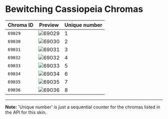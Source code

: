 # Bewitching Cassiopeia Chromas

| Chroma ID | Preview | Unique number |
|---|---|---|
| `69029` | ![69029](https://raw.communitydragon.org/latest/plugins/rcp-be-lol-game-data/global/default/v1/champion-chroma-images/69/69029.png) | 1 |
| `69030` | ![69030](https://raw.communitydragon.org/latest/plugins/rcp-be-lol-game-data/global/default/v1/champion-chroma-images/69/69030.png) | 2 |
| `69031` | ![69031](https://raw.communitydragon.org/latest/plugins/rcp-be-lol-game-data/global/default/v1/champion-chroma-images/69/69031.png) | 3 |
| `69032` | ![69032](https://raw.communitydragon.org/latest/plugins/rcp-be-lol-game-data/global/default/v1/champion-chroma-images/69/69032.png) | 4 |
| `69033` | ![69033](https://raw.communitydragon.org/latest/plugins/rcp-be-lol-game-data/global/default/v1/champion-chroma-images/69/69033.png) | 5 |
| `69034` | ![69034](https://raw.communitydragon.org/latest/plugins/rcp-be-lol-game-data/global/default/v1/champion-chroma-images/69/69034.png) | 6 |
| `69035` | ![69035](https://raw.communitydragon.org/latest/plugins/rcp-be-lol-game-data/global/default/v1/champion-chroma-images/69/69035.png) | 7 |
| `69036` | ![69036](https://raw.communitydragon.org/latest/plugins/rcp-be-lol-game-data/global/default/v1/champion-chroma-images/69/69036.png) | 8 |

---

**Note:** 'Unique number' is just a sequential counter for the chromas listed in the API for this skin.